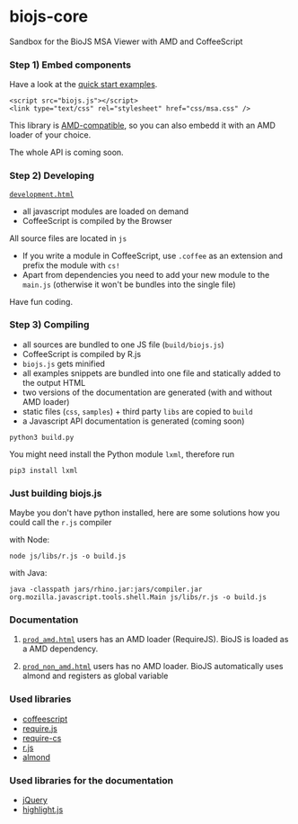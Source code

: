 biojs-core
==========

Sandbox for the BioJS MSA Viewer with AMD and CoffeeScript

### Step 1) Embed components

Have a look at the [quick start examples](https://cdn.rawgit.com/greenify/biojs-msa-amd/master/development.html).

```
<script src="biojs.js"></script>
<link type="text/css" rel="stylesheet" href="css/msa.css" />
```

This library is [AMD-compatible](#), so you can also embedd it with an AMD loader of your choice.

The whole API is coming soon.

### Step 2) Developing 

[`development.html`](https://cdn.rawgit.com/greenify/biojs-msa-amd/master/development.html)

* all javascript modules are loaded on demand
* CoffeeScript is compiled by the Browser

All source files are located in `js`

* If you write a module in CoffeeScript, use `.coffee` as an extension and prefix the module with `cs!`
* Apart from dependencies you need to add your new module to the `main.js` (otherwise it won't be bundles into the single file)

Have fun coding.

### Step 3) Compiling


* all sources are bundled to one JS file (`build/biojs.js`)
* CoffeeScript is compiled by R.js
* `biojs.js` gets minified
* all examples snippets are bundled into one file and statically added to the output HTML
* two versions of the documentation are generated (with and without AMD loader)
* static files (`css`, `samples`) + third party `libs` are copied to `build`
* a Javascript API documentation is generated (coming soon)

```
python3 build.py
```


You might need install the Python module `lxml`, therefore run
```
pip3 install lxml 
```

### Just building biojs.js

Maybe you don't have python installed, here are some solutions how you could call the `r.js` compiler


with Node:
```
node js/libs/r.js -o build.js
```

with Java:
```
java -classpath jars/rhino.jar:jars/compiler.jar org.mozilla.javascript.tools.shell.Main js/libs/r.js -o build.js
```

### Documentation

1) [`prod_amd.html`](#)
users has an AMD loader (RequireJS). BioJS is loaded as a AMD dependency.
 
2) [`prod_non_amd.html`](#)
users has no AMD loader. BioJS automatically uses almond and registers as global variable


### Used libraries

* [coffeescript](https://github.com/jashkenas/coffee-script)
* [require.js](https://github.com/jrburke/requirejs)
* [require-cs](https://raw.githubusercontent.com/jrburke/require-cs/latest/cs.js)
* [r.js](https://github.com/jrburke/r.js/)
* [almond](https://github.com/jrburke/almond)

### Used libraries for the documentation

* [jQuery](https://jquery.com/)
* [highlight.js](http://highlightjs.org/)
